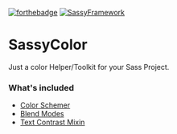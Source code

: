 [![forthebadge](http://forthebadge.com/badges/built-with-love.svg)](http://forthebadge.com) 
[![SassyFramework](http://i.imgur.com/KnDZITj.png)](https://github.com/SassyFramework/SassyFramework/tree/master) 

SassyColor
=========
Just a color Helper/Toolkit for your Sass Project.

### What's included
- [Color Schemer](https://github.com/Team-Sass/color-schemer)
- [Blend Modes](https://github.com/heygrady/scss-blend-modes)
- [Text Contrast Mixin](http://codepen.io/bluesaunders/details/FCLaz)

